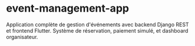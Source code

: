 # event-management-app
Application complète de gestion d'événements avec backend Django REST et frontend Flutter. Système de réservation, paiement simulé, et dashboard organisateur.
